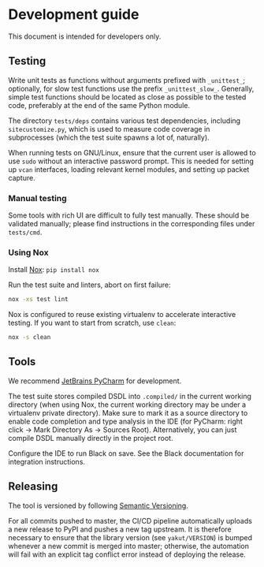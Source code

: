 # Development guide

This document is intended for developers only.

## Testing

Write unit tests as functions without arguments prefixed with ``_unittest_``;
optionally, for slow test functions use the prefix ``_unittest_slow_``.
Generally, simple test functions should be located as close as possible to the tested code,
preferably at the end of the same Python module.

The directory `tests/deps` contains various test dependencies, including `sitecustomize.py`,
which is used to measure code coverage in subprocesses (which the test suite spawns a lot of, naturally).

When running tests on GNU/Linux, ensure that the current user is allowed to use `sudo` without an
interactive password prompt.
This is needed for setting up `vcan` interfaces, loading relevant kernel modules, and setting up packet capture.

### Manual testing

Some tools with rich UI are difficult to fully test manually.
These should be validated manually; please find instructions in the corresponding files under `tests/cmd`.

### Using Nox

Install [Nox](https://nox.thea.codes): `pip install nox`

Run the test suite and linters, abort on first failure:

```bash
nox -xs test lint
```

Nox is configured to reuse existing virtualenv to accelerate interactive testing.
If you want to start from scratch, use `clean`:

```bash
nox -s clean
```

## Tools

We recommend [JetBrains PyCharm](https://www.jetbrains.com/pycharm/) for development.

The test suite stores compiled DSDL into `.compiled/` in the current working directory
(when using Nox, the current working directory may be under a virtualenv private directory).
Make sure to mark it as a source directory to enable code completion and type analysis in the IDE
(for PyCharm: right click -> Mark Directory As -> Sources Root).
Alternatively, you can just compile DSDL manually directly in the project root.

Configure the IDE to run Black on save.
See the Black documentation for integration instructions.

## Releasing

The tool is versioned by following [Semantic Versioning](https://semver.org).

For all commits pushed to master, the CI/CD pipeline automatically uploads a new release to PyPI
and pushes a new tag upstream.
It is therefore necessary to ensure that the library version (see ``yakut/VERSION``) is bumped whenever
a new commit is merged into master;
otherwise, the automation will fail with an explicit tag conflict error instead of deploying the release.
